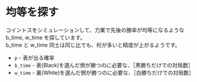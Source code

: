 # 均等を探す

コイントスをシミュレーションして、力業で先後の勝率が均等になるような b_time, w_time を探しています。  
b_time と w_time 同士は同じ比でも、桁が多いと精度が上がるようです。  

* `p` - 表が出る確率
* `b_time` - 表(Black)を選んだ側が勝つのに必要な、［黒勝ちだけでの対局数］
* `w_time` - 裏(White)を選んだ側が勝つのに必要な、［白勝ちだけでの対局数］
